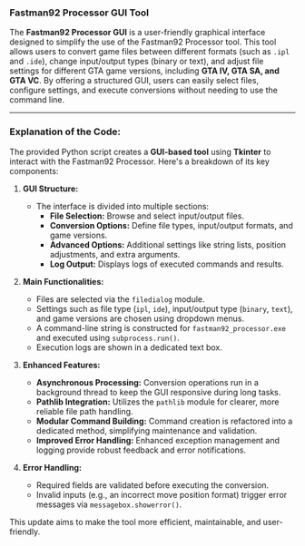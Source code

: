 ### Fastman92 Processor GUI Tool

The **Fastman92 Processor GUI** is a user-friendly graphical interface designed to simplify the use of the Fastman92 Processor tool. This tool allows users to convert game files between different formats (such as `.ipl` and `.ide`), change input/output types (binary or text), and adjust file settings for different GTA game versions, including **GTA IV, GTA SA, and GTA VC**. By offering a structured GUI, users can easily select files, configure settings, and execute conversions without needing to use the command line.

---

### Explanation of the Code:

The provided Python script creates a **GUI-based tool** using **Tkinter** to interact with the Fastman92 Processor. Here's a breakdown of its key components:

1. **GUI Structure:**
   - The interface is divided into multiple sections:
     - **File Selection:** Browse and select input/output files.
     - **Conversion Options:** Define file types, input/output formats, and game versions.
     - **Advanced Options:** Additional settings like string lists, position adjustments, and extra arguments.
     - **Log Output:** Displays logs of executed commands and results.

2. **Main Functionalities:**
   - Files are selected via the `filedialog` module.
   - Settings such as file type (`ipl`, `ide`), input/output type (`binary`, `text`), and game versions are chosen using dropdown menus.
   - A command-line string is constructed for `fastman92_processor.exe` and executed using `subprocess.run()`.
   - Execution logs are shown in a dedicated text box.

3. **Enhanced Features:**
   - **Asynchronous Processing:** Conversion operations run in a background thread to keep the GUI responsive during long tasks.
   - **Pathlib Integration:** Utilizes the `pathlib` module for clearer, more reliable file path handling.
   - **Modular Command Building:** Command creation is refactored into a dedicated method, simplifying maintenance and validation.
   - **Improved Error Handling:** Enhanced exception management and logging provide robust feedback and error notifications.

4. **Error Handling:**
   - Required fields are validated before executing the conversion.
   - Invalid inputs (e.g., an incorrect move position format) trigger error messages via `messagebox.showerror()`.

This update aims to make the tool more efficient, maintainable, and user-friendly.
